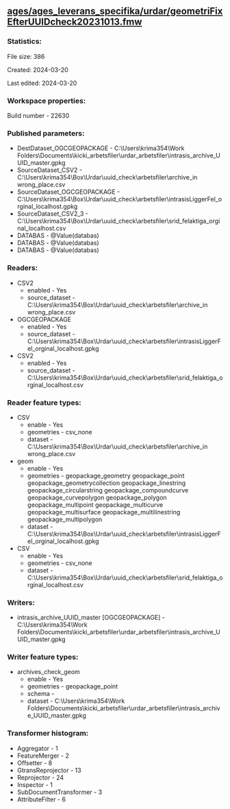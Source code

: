 ﻿## [ages/ages_leverans_specifika/urdar/geometriFixEfterUUIDcheck20231013.fmw](https://github.com/kicki58/kix_working_dir/blob/master/ages/ages_leverans_specifika/urdar/geometriFixEfterUUIDcheck20231013.fmw)

### Statistics:
File size: 386

Created: 2024-03-20

Last edited: 2024-03-20


### Workspace properties:
Build number    - 22630

### Published parameters:
*  DestDataset_OGCGEOPACKAGE    -   C:\Users\krima354\Work Folders\Documents\kicki_arbetsfiler\urdar_arbetsfiler\intrasis_archive_UUID_master.gpkg
*  SourceDataset_CSV2    -   C:\Users\krima354\Box\Urdar\uuid_check\arbetsfiler\archive_in wrong_place.csv
*  SourceDataset_OGCGEOPACKAGE    -   C:\Users\krima354\Box\Urdar\uuid_check\arbetsfiler\intrasisLiggerFel_orginal_localhost.gpkg
*  SourceDataset_CSV2_3    -   C:\Users\krima354\Box\Urdar\uuid_check\arbetsfiler\srid_felaktiga_orginal_localhost.csv
*  DATABAS    -   @Value(databas)
*  DATABAS    -   @Value(databas)
*  DATABAS    -   @Value(databas)

### Readers:
*  CSV2
    * enabled    -  Yes
    * source_dataset    -   C:\Users\krima354\Box\Urdar\uuid_check\arbetsfiler\archive_in wrong_place.csv
*  OGCGEOPACKAGE
    * enabled    -  Yes
    * source_dataset    -   C:\Users\krima354\Box\Urdar\uuid_check\arbetsfiler\intrasisLiggerFel_orginal_localhost.gpkg
*  CSV2
    * enabled    -  Yes
    * source_dataset    -   C:\Users\krima354\Box\Urdar\uuid_check\arbetsfiler\srid_felaktiga_orginal_localhost.csv

### Reader feature types:
*  CSV
    * enable - Yes
    * geometries - csv_none
    * dataset - C:\Users\krima354\Box\Urdar\uuid_check\arbetsfiler\archive_in wrong_place.csv
*  geom
    * enable - Yes
    * geometries - geopackage_geometry geopackage_point geopackage_geometrycollection geopackage_linestring geopackage_circularstring geopackage_compoundcurve geopackage_curvepolygon geopackage_polygon geopackage_multipoint geopackage_multicurve geopackage_multisurface geopackage_multilinestring geopackage_multipolygon
    * dataset - C:\Users\krima354\Box\Urdar\uuid_check\arbetsfiler\intrasisLiggerFel_orginal_localhost.gpkg
*  CSV
    * enable - Yes
    * geometries - csv_none
    * dataset - C:\Users\krima354\Box\Urdar\uuid_check\arbetsfiler\srid_felaktiga_orginal_localhost.csv


### Writers:
*  intrasis_archive_UUID_master [OGCGEOPACKAGE]    -   C:\Users\krima354\Work Folders\Documents\kicki_arbetsfiler\urdar_arbetsfiler\intrasis_archive_UUID_master.gpkg

### Writer feature types:
*  archives_check_geom
    * enable - Yes
    * geometries - geopackage_point
    * schema - 
    * dataset - C:\Users\krima354\Work Folders\Documents\kicki_arbetsfiler\urdar_arbetsfiler\intrasis_archive_UUID_master.gpkg

### Transformer histogram:
*  Aggregator    -   1
*  FeatureMerger    -   2
*  Offsetter    -   8
*  GtransReprojector    -   13
*  Reprojector    -   24
*  Inspector    -   1
*  SubDocumentTransformer    -   3
*  AttributeFilter    -   6

